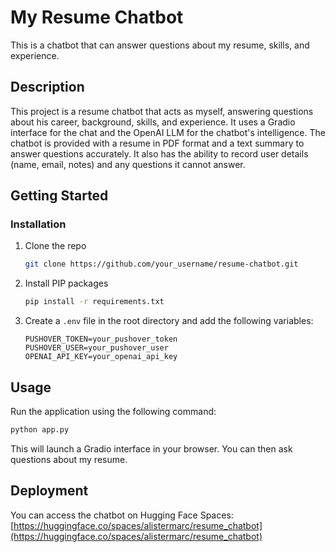 # My Resume Chatbot

This is a chatbot that can answer questions about my resume, skills, and experience.

## Description

This project is a resume chatbot that acts as myself, answering questions about his career, background, skills, and experience. It uses a Gradio interface for the chat and the OpenAI LLM for the chatbot's intelligence. The chatbot is provided with a resume in PDF format and a text summary to answer questions accurately. It also has the ability to record user details (name, email, notes) and any questions it cannot answer.

## Getting Started

### Installation

1. Clone the repo
   ```sh
   git clone https://github.com/your_username/resume-chatbot.git
   ```
2. Install PIP packages
   ```sh
   pip install -r requirements.txt
   ```
3. Create a `.env` file in the root directory and add the following variables:
   ```
   PUSHOVER_TOKEN=your_pushover_token
   PUSHOVER_USER=your_pushover_user
   OPENAI_API_KEY=your_openai_api_key
   ```

## Usage

Run the application using the following command:
```sh
python app.py
```
This will launch a Gradio interface in your browser. You can then ask questions about my resume.

## Deployment

You can access the chatbot on Hugging Face Spaces:
[https://huggingface.co/spaces/alistermarc/resume_chatbot](https://huggingface.co/spaces/alistermarc/resume_chatbot)
